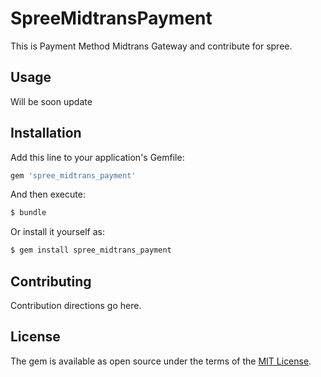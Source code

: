 # SpreeMidtransPayment

This is Payment Method Midtrans Gateway and contribute for spree.

## Usage
Will be soon update

## Installation
Add this line to your application's Gemfile:

```ruby
gem 'spree_midtrans_payment'
```

And then execute:
```bash
$ bundle
```

Or install it yourself as:
```bash
$ gem install spree_midtrans_payment
```

## Contributing
Contribution directions go here.

## License
The gem is available as open source under the terms of the [MIT License](http://opensource.org/licenses/MIT).
